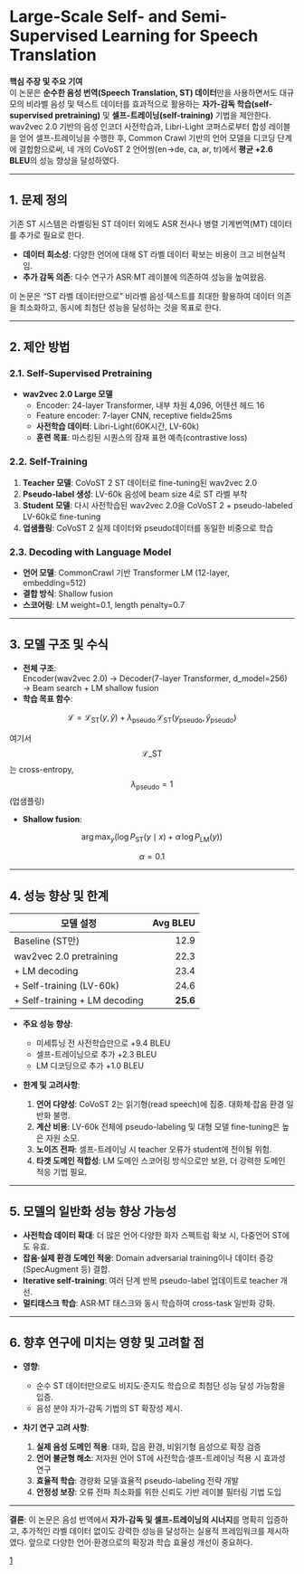 # Large-Scale Self- and Semi-Supervised Learning for Speech Translation  

**핵심 주장 및 주요 기여**  
이 논문은 **순수한 음성 번역(Speech Translation, ST) 데이터**만을 사용하면서도 대규모의 비라벨 음성 및 텍스트 데이터를 효과적으로 활용하는 **자가-감독 학습(self-supervised pretraining)** 및 **셀프-트레이닝(self-training)** 기법을 제안한다. wav2vec 2.0 기반의 음성 인코더 사전학습과, Libri-Light 코퍼스로부터 합성 레이블을 얻어 셀프-트레이닝을 수행한 후, Common Crawl 기반의 언어 모델을 디코딩 단계에 결합함으로써, 네 개의 CoVoST 2 언어쌍(en→de, ca, ar, tr)에서 **평균 +2.6 BLEU**의 성능 향상을 달성하였다.  

---  

## 1. 문제 정의  
기존 ST 시스템은 라벨링된 ST 데이터 외에도 ASR 전사나 병렬 기계번역(MT) 데이터를 추가로 필요로 한다.  
- **데이터 희소성**: 다양한 언어에 대해 ST 라벨 데이터 확보는 비용이 크고 비현실적임.  
- **추가 감독 의존**: 다수 연구가 ASR·MT 레이블에 의존하여 성능을 높여왔음.  

이 논문은 “ST 라벨 데이터만으로” 비라벨 음성·텍스트를 최대한 활용하여 데이터 의존을 최소화하고, 동시에 최첨단 성능을 달성하는 것을 목표로 한다.  

---  

## 2. 제안 방법  
### 2.1. Self-Supervised Pretraining  
- **wav2vec 2.0 Large 모델**  
  - Encoder: 24-layer Transformer, 내부 차원 4,096, 어텐션 헤드 16  
  - Feature encoder: 7-layer CNN, receptive field≈25ms  
  - **사전학습 데이터**: Libri-Light(60K시간, LV-60k)  
  - **훈련 목표**: 마스킹된 시퀀스의 잠재 표현 예측(contrastive loss)  

### 2.2. Self-Training  
1. **Teacher 모델**: CoVoST 2 ST 데이터로 fine-tuning된 wav2vec 2.0  
2. **Pseudo-label 생성**: LV-60k 음성에 beam size 4로 ST 라벨 부착  
3. **Student 모델**: 다시 사전학습된 wav2vec 2.0을 CoVoST 2 + pseudo-labeled LV-60k로 fine-tuning  
4. **업샘플링**: CoVoST 2 실제 데이터와 pseudo데이터를 동일한 비중으로 학습  

### 2.3. Decoding with Language Model  
- **언어 모델**: CommonCrawl 기반 Transformer LM (12-layer, embedding=512)  
- **결합 방식**: Shallow fusion  
- **스코어링**: LM weight=0.1, length penalty=0.7  

***

## 3. 모델 구조 및 수식  
- **전체 구조**:  
  Encoder(wav2vec 2.0) → Decoder(7-layer Transformer, d_model=256) → Beam search + LM shallow fusion  
- **학습 목표 함수**:  

```math
    \mathcal{L} = \mathcal{L}_{\text{ST}}(y, \hat y) + \lambda_{\text{pseudo}}\,\mathcal{L}_{\text{ST}}(y_{\text{pseudo}}, \hat y_{\text{pseudo}})
``` 
  
  여기서 $$\mathcal{L}\_{\text{ST}}$$는 cross-entropy, $$\lambda_{\text{pseudo}}=1$$ (업샘플링)  

- **Shallow fusion**:  

$$
    \arg\max_{y} \bigl( \log P_{\text{ST}}(y\mid x) + \alpha\,\log P_{\text{LM}}(y) \bigr)
  $$  
  
  $$\alpha=0.1$$  

***

## 4. 성능 향상 및 한계  
| 모델 설정                                                      | Avg BLEU |
|--------------------------------------------------------------|---------:|
| Baseline (ST만)                                              |     12.9 |
| wav2vec 2.0 pretraining                                       |     22.3 |
| + LM decoding                                                |     23.4 |
| + Self-training (LV-60k)                                     |     24.6 |
| + Self-training + LM decoding                                | **25.6** |

- **주요 성능 향상**:  
  - 미세튜닝 전 사전학습만으로 +9.4 BLEU  
  - 셀프-트레이닝으로 추가 +2.3 BLEU  
  - LM 디코딩으로 추가 +1.0 BLEU  

- **한계 및 고려사항**:  
  1. **언어 다양성**: CoVoST 2는 읽기형(read speech)에 집중. 대화체·잡음 환경 일반화 불명.  
  2. **계산 비용**: LV-60k 전체에 pseudo-labeling 및 대형 모델 fine-tuning은 높은 자원 소모.  
  3. **노이즈 전파**: 셀프-트레이닝 시 teacher 오류가 student에 전이될 위험.  
  4. **타겟 도메인 적합성**: LM 도메인 스코어링 방식으로만 보완, 더 강력한 도메인 적응 기법 필요.  

***

## 5. 모델의 일반화 성능 향상 가능성  
- **사전학습 데이터 확대**: 더 많은 언어·다양한 화자 스펙트럼 확보 시, 다중언어 ST에도 유효.  
- **잡음·실제 환경 도메인 적응**: Domain adversarial training이나 데이터 증강(SpecAugment 등) 결합.  
- **Iterative self-training**: 여러 단계 반복 pseudo-label 업데이트로 teacher 개선.  
- **멀티태스크 학습**: ASR·MT 태스크와 동시 학습하여 cross-task 일반화 강화.  

***

## 6. 향후 연구에 미치는 영향 및 고려할 점  
- **영향**:  
  - 순수 ST 데이터만으로도 비지도·준지도 학습으로 최첨단 성능 달성 가능함을 입증.  
  - 음성 분야 자가-감독 기법의 ST 확장성 제시.  

- **차기 연구 고려 사항**:  
  1. **실제 음성 도메인 적용**: 대화, 잡음 환경, 비읽기형 음성으로 확장 검증  
  2. **언어 불균형 해소**: 저자원 언어 ST에 사전학습·셀프-트레이닝 적용 시 효과성 연구  
  3. **효율적 학습**: 경량화 모델·효율적 pseudo-labeling 전략 개발  
  4. **안정성 보장**: 오류 전파 최소화를 위한 신뢰도 기반 레이블 필터링 기법 도입  

---  

**결론**: 이 논문은 음성 번역에서 **자가-감독 및 셀프-트레이닝의 시너지**를 명확히 입증하고, 추가적인 라벨 데이터 없이도 강력한 성능을 달성하는 실용적 프레임워크를 제시하였다. 앞으로 다양한 언어·환경으로의 확장과 학습 효율성 개선이 중요하다.

[1](https://ppl-ai-file-upload.s3.amazonaws.com/web/direct-files/attachments/22370781/a4558d3d-e4d3-4125-973f-e0e575319ce0/2104.06678v1.pdf)
